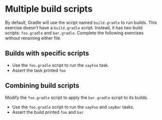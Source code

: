 # Multiple build scripts

By default, Gradle will use the script named `build.gradle` to run builds.
This exercise doesn't have a `build.gradle` script.
Instead, it has two build scripts: `foo.gradle` and `bar.gradle`.
Complete the following exercises without renaming either file.

## Builds with specific scripts

- Use the `foo.gradle` script to run the `sayFoo` task.
- Assert the task printed `foo`

## Combining build scripts

Modify the `foo.gradle` script to apply the `bar.gradle` script to its builds.

- Use the `foo.gradle` script to run the `sayFoo` and `sayBar` tasks.
- Assert the build printed `foo` and `bar`
